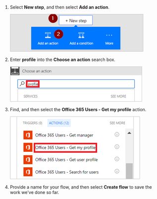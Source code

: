 1. Select **New step**, and then select **Add an action**.

     ![new step](./media/modern-approvals/select-sharepoint-add-action.png)

1. Enter **profile** into the **Choose an action** search box.

     ![search for profile](./media/modern-approvals/search-for-profile.png)

1. Find, and then select the **Office 365 Users - Get my profile** action.

     ![select office users](./media/modern-approvals/select-my-profile.png)

1. Provide a name for your flow, and then select **Create flow** to save the work we've done so far.